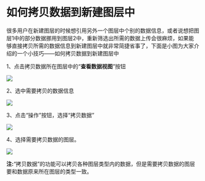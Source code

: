 # 如何拷贝数据到新建图层中

很多用户在新建图层的时候想引用另外一个图层中个别的数据信息，或者说想把图层1中的部分数据挪用到图层2中，重新筛选出所需的数据上传会很麻烦，如果能够直接拷贝所需的数据信息到新建图层中就非常简捷省事了，下面是小图为大家介绍的一个小技巧——如何拷贝数据到新建图层中

1、点击拷贝数据所在图层中的“**查看数据视图**”按钮

![](http://pic.dituwuyou.com/map%2Fpicture%2F%E6%8B%B7%E8%B4%9D%E6%95%B0%E6%8D%AE%E5%88%B0%E6%96%B0%E5%BB%BA%E5%9B%BE%E5%B1%82%E4%B8%AD1.png)

2、选中需要拷贝的数据信息

![](http://pic.dituwuyou.com/map%2Fpicture%2F%E6%8B%B7%E8%B4%9D%E6%95%B0%E6%8D%AE%E5%88%B0%E6%96%B0%E5%BB%BA%E5%9B%BE%E5%B1%82%E4%B8%AD2.png)

3、点击“操作”按钮，选择“拷贝数据”

![](http://pic.dituwuyou.com/map%2Fpicture%2F%E6%8B%B7%E8%B4%9D%E6%95%B0%E6%8D%AE%E5%88%B0%E6%96%B0%E5%BB%BA%E5%9B%BE%E5%B1%82%E4%B8%AD3.png)

4、选择需要拷贝数据的图层。

![](http://pic.dituwuyou.com/map%2Fpicture%2F%E6%8B%B7%E8%B4%9D%E6%95%B0%E6%8D%AE%E5%88%B0%E6%96%B0%E5%BB%BA%E5%9B%BE%E5%B1%82%E4%B8%AD4.png)

**注:**“拷贝数据”的功能可以拷贝各种图层类型内的数据，但是需要拷贝数据的图层要和数据原来所在图层的类型一致。
